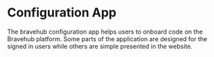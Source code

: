 # Configuration App

The bravehub configuration app helps users to onboard code on the Bravehub platform. Some parts of the
application are designed for the signed in users while others are simple presented in the website.
